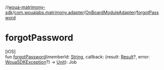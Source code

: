 //[woua-matrimony-sdk](../../../index.md)/[com.woualabs.matrimony.adapter](../index.md)/[OnBoardModuleAdapter](index.md)/[forgotPassword](forgot-password.md)

# forgotPassword

[iOS]\
fun [forgotPassword](forgot-password.md)(memberId: [String](https://kotlinlang.org/api/latest/jvm/stdlib/kotlin/-string/index.html), callback: (result: [Result](../../com.woualabs.matrimony.data.common/-result/index.md)?, error: [WouaSDKException](../../com.woualabs.matrimony.errors.exception/-woua-s-d-k-exception/index.md)?) -> [Unit](https://kotlinlang.org/api/latest/jvm/stdlib/kotlin/-unit/index.html)): Job
